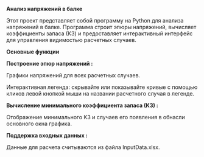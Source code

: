 **Анализ напряжений в балке**

Этот проект представляет собой программу на Python для анализа напряжений в балке. 
Программа строит эпюры напряжений, вычисляет коэффициенты запаса (КЗ) и предоставляет интерактивный интерфейс для управления видимостью расчетных случаев.

**Основные функции**

**Построение эпюр напряжений :**

Графики напряжений для всех расчетных случаев.

Интерактивная легенда: скрывайте или показывайте кривые с помощью кликов левой кнопкой мыши на названии расчетного случая в легенде.

**Вычисление минимального коэффициента запаса (КЗ) :**

Отображение минимального КЗ и случаев его появления в обнасли основного окна графика.

**Поддержка входных данных :**

Данные для расчета считываются из файла InputData.xlsx.
